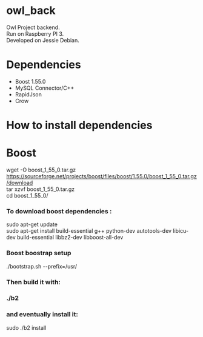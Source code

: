 # owl_back

Owl Project backend. <br>
Run on Raspberry PI 3. <br>
Developed on Jessie Debian. <br>

# Dependencies

 - Boost 1.55.0
 - MySQL Connector/C++
 - RapidJson
 - Crow

# How to install dependencies

#  Boost

wget -O boost_1_55_0.tar.gz https://sourceforge.net/projects/boost/files/boost/1.55.0/boost_1_55_0.tar.gz/download <br>
tar xzvf boost_1_55_0.tar.gz <br>
cd boost_1_55_0/

<h3> To download boost dependencies : </h3>
sudo apt-get update <br>
sudo apt-get install build-essential g++ python-dev autotools-dev libicu-dev build-essential libbz2-dev libboost-all-dev <br>

<h3> Boost boostrap setup </h3>

./bootstrap.sh --prefix=/usr/ <br>

<h3> Then build it with: <h3>

./b2 <br>

<h3> and eventually install it: </h3>

sudo ./b2 install <br>
